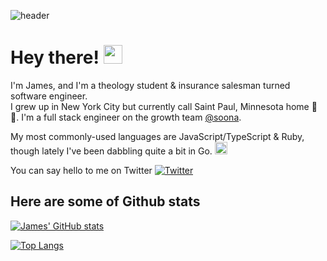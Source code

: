 ![header](https://user-images.githubusercontent.com/43385166/193105161-cfc82b48-c9aa-4e1d-aa4c-eecaa3556a36.jpg)


# Hey there! <img src="https://raw.githubusercontent.com/MartinHeinz/MartinHeinz/master/wave.gif" width="30px">
I'm James, and I'm a theology student & insurance salesman turned software engineer. </br>
I grew up in New York City but currently call Saint Paul, Minnesota home 🛶🌲. I'm a full stack engineer on the growth team [@soona](https://soona.co).</br>

My most commonly-used languages are JavaScript/TypeScript & Ruby, though lately I've been dabbling quite a bit in Go.  <img src="https://camo.githubusercontent.com/3c553beb641d154ec09f3f1cce78f434eb72a9b2843dc45e5aa191cc6234b383/687474703a2f2f7374617469632e76656c76657463616368652e6f72672f70616765732f323031382f30362f31332f70617274792d676f706865722f64616e63696e672d676f706865722e676966" width="20px"> </br>

You can say hello to me on Twitter [![Twitter](https://img.shields.io/twitter/follow/__jamestucker.svg?style=social&label=@__jamestucker)](https://twitter.com/ettinchen)

<!--
**jamesctucker/jamesctucker** is a ✨ _special_ ✨ repository because its `README.md` (this file) appears on your GitHub profile.

Here are some ideas to get you started:

- 🔭 I’m currently working on ...
- 🌱 I’m currently learning ...
- 👯 I’m looking to collaborate on ...
- 🤔 I’m looking for help with ...
- 💬 Ask me about ...
- 📫 How to reach me: ...
- 😄 Pronouns: ...
- ⚡ Fun fact: ...
-->
## Here are some of Github stats
[![James' GitHub stats](https://github-readme-stats.vercel.app/api?username=jamesctucker&count_private=true&theme=synthwave)](https://github.com/anuraghazra/github-readme-stats)

[![Top Langs](https://github-readme-stats.vercel.app/api/top-langs/?username=jamesctucker&layout=compact&langs_count=8&theme=synthwave)](https://github.com/anuraghazra/github-readme-stats)



